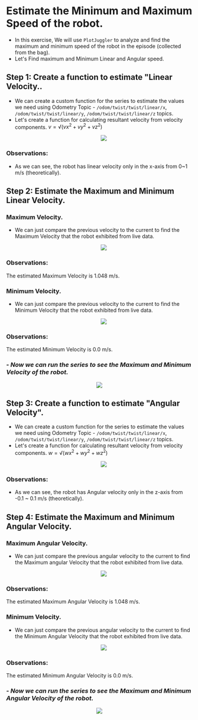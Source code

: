 
# Estimate the Minimum and Maximum Speed of the robot.
- In this exercise, We will use `PlotJuggler` to analyze and find the maximum and minimum speed of the robot in the episode (collected from the bag).
- Let's Find maximum and Minimum Linear and Angular speed.

## Step 1: Create a function to estimate "Linear Velocity..
- We can create a custom function for the series to estimate the values we need using Odometry Topic -  `/odom/twist/twist/linear/x`, `/odom/twist/twist/linear/y`, `/odom/twist/twist/linear/z` topics.
- Let's create a function for calculating resultant velocity from velocity components.
    $v = √(vx^2 + vy^2 + vz^2)$ 
  <p align="center">
  <img src="https://github.com/SaiSugunSegu/perception_sugun_dex/assets/50354583/ecfa6a27-a803-4c36-862b-de9070716fa1" />
  </p>
### Observations:
- As we can see, the robot has linear velocity only in the x-axis from 0~1 m/s (theoretically). 
  
## Step 2: Estimate the Maximum and Minimum Linear Velocity.
### Maximum Velocity.
- We can just compare the previous velocity to the current to find the Maximum Velocity that the robot exhibited from live data.
   <p align="center">
    <img src="https://github.com/SaiSugunSegu/perception_sugun_dex/assets/50354583/fae94649-11e1-4a3f-949d-29098960dddb" />
  </p>
### Observations:
The estimated Maximum Velocity is 1.048 m/s.

### Minimum Velocity.
- We can just compare the previous velocity to the current to find the Minimum Velocity that the robot exhibited from live data.
  <p align="center">
  <img src="https://github.com/SaiSugunSegu/perception_sugun_dex/assets/50354583/d450e82b-8776-462c-924c-b8c96a465e8d)" />
  </p>
### Observations:
The estimated Minimum Velocity is 0.0 m/s.

### _- Now we can run the series to see the Maximum and Minimum Velocity of the robot._
  <p align="center">
<img src="https://github.com/SaiSugunSegu/perception_sugun_dex/assets/50354583/8a16a2b3-7a3f-462d-a355-555290108b5f" />
  </p>

## Step 3: Create a function to estimate "Angular Velocity".
- We can create a custom function for the series to estimate the values we need using Odometry Topic -  `/odom/twist/twist/linear/x`, `/odom/twist/twist/linear/y`, `/odom/twist/twist/linear/z` topics.
- Let's create a function for calculating resultant velocity from velocity components.
    $w = √(wx^2 + wy^2 + wz^2)$ 
  <p align="center">
  <img src="https://github.com/SaiSugunSegu/perception_sugun_dex/assets/50354583/ecfa6a27-a803-4c36-862b-de9070716fa1" />
  </p>
### Observations:
- As we can see, the robot has Angular velocity only in the z-axis from -0.1 ~ 0.1 m/s (theoretically).
  
## Step 4: Estimate the Maximum and Minimum Angular Velocity.
### Maximum Angular Velocity.
- We can just compare the previous angular velocity to the current to find the Maximum angular Velocity that the robot exhibited from live data.
   <p align="center">
    <img src="https://github.com/SaiSugunSegu/perception_sugun_dex/assets/50354583/fae94649-11e1-4a3f-949d-29098960dddb" />
  </p>
### Observations:
The estimated Maximum Angular Velocity is 1.048 m/s.

### Minimum Velocity.
- We can just compare the previous angular velocity to the current to find the Minimum Angular Velocity that the robot exhibited from live data.
  <p align="center">
  <img src="https://github.com/SaiSugunSegu/perception_sugun_dex/assets/50354583/d450e82b-8776-462c-924c-b8c96a465e8d)" />
  </p>
### Observations:
The estimated Minimum Angular Velocity is 0.0 m/s.

### _- Now we can run the series to see the Maximum and Minimum Angular Velocity of the robot._
  <p align="center">
<img src="https://github.com/SaiSugunSegu/perception_sugun_dex/assets/50354583/8a16a2b3-7a3f-462d-a355-555290108b5f" />
  </p>
